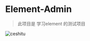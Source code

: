 # Element-Admin

> 此项目是 学习element 的测试项目

![ceshitu](https://cn.vuejs.org/images/logo.png?_sw-precache=cf23526f451784ff137f161b8fe18d5a)